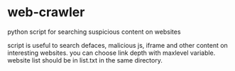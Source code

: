 # web-crawler
python script for searching suspicious content on websites

script is useful to search defaces, malicious js, iframe and other content on interesting websites.
you can choose link depth with maxlevel variable.
website list should be in list.txt in the same directory.
